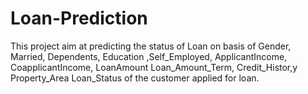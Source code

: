 # Loan-Prediction

This project aim at predicting the status of Loan on basis of Gender,	Married,	Dependents,	Education	,Self_Employed,	ApplicantIncome,	CoapplicantIncome,	LoanAmount	Loan_Amount_Term,	Credit_Histor,y	Property_Area	Loan_Status of the customer applied for loan.
